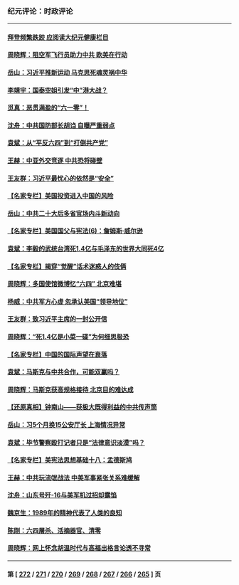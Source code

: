 ### 纪元评论：时政评论
---
#### [拜登频繁跌跤 应阅读大纪元健康栏目](../../pages/nsc1025/n14011175.md) 
#### [周晓辉：阻空军飞行员助力中共 欧美在行动](../../pages/nsc1025/n14011198.md) 
#### [岳山：习近平推新运动 马克思死魂灵祸中华](../../pages/nsc1025/n14011116.md) 
#### [李靖宇：国泰空姐引发“中”港大战？](../../pages/nsc1025/n14010977.md) 
#### [觅真：恶贯满盈的“六一零”！](../../pages/nsc1025/n14010858.md) 
#### [沈舟：中共国防部长胡诌 自曝严重弱点](../../pages/nsc1025/n14010773.md) 
#### [袁斌：从“平反六四”到“打倒共产党”](../../pages/nsc1025/n14010702.md) 
#### [王赫：中亚外交竞逐 中共恐将碰壁](../../pages/nsc1025/n14010674.md) 
#### [王友群：习近平最忧心的依然是“安全”](../../pages/nsc1025/n14010781.md) 
#### [【名家专栏】美国投资进入中国的风险](../../pages/nsc1025/n14010365.md) 
#### [岳山：中共二十大后多省官场内斗新动向](../../pages/nsc1025/n14010293.md) 
#### [【名家专栏】美国国父与宪法(6)：詹姆斯‧威尔逊](../../pages/nsc1025/n14008891.md) 
#### [袁斌：李毅的武统台湾死1.4亿与毛泽东的世界大同死4亿](../../pages/nsc1025/n14010108.md) 
#### [【名家专栏】揭穿“觉醒”话术迷惑人的伎俩](../../pages/nsc1025/n14009735.md) 
#### [周晓辉：多国使馆微博忆“六四” 北京难堪](../../pages/nsc1025/n14009823.md) 
#### [杨威：中共军方心虚 忽承认美国“领导地位”](../../pages/nsc1025/n14009807.md) 
#### [王友群：致习近平主席的一封公开信](../../pages/nsc1025/n14009446.md) 
#### [周晓辉：“死1.4亿是小菜一碟”为何细思极恐](../../pages/nsc1025/n14009445.md) 
#### [【名家专栏】中国的国际声望在衰落](../../pages/nsc1025/n14008890.md) 
#### [袁斌：马斯克与中共合作，可能双赢吗？](../../pages/nsc1025/n14009301.md) 
#### [周晓辉：马斯克获高规格接待 北京目的难达成](../../pages/nsc1025/n14008994.md) 
#### [【还原真相】钟南山——获极大既得利益的中共传声筒](../../pages/nsc1025/n14008945.md) 
#### [岳山：习5个月换15公安厅长 上海情况异常](../../pages/nsc1025/n14008756.md) 
#### [袁斌：毕节警察殴打记者只是“法律意识淡漠”吗？](../../pages/nsc1025/n14008706.md) 
#### [【名家专栏】美宪法思想基础十八：孟德斯鸠](../../pages/nsc1025/n14007383.md) 
#### [王赫：中共玩流氓战法 中美军事紧张关系难缓解](../../pages/nsc1025/n14008446.md) 
#### [沈舟：山东号歼-16与美军机过招却露馅](../../pages/nsc1025/n14008448.md) 
#### [魏京生：1989年的精神代表了人类的良知](../../pages/nsc1025/n14008489.md) 
#### [陈刚：六四屠杀、活摘器官、清零](../../pages/nsc1025/n14008418.md) 
#### [周晓辉：网上怀念胡温时代与高福出格言论透不寻常](../../pages/nsc1025/n14008318.md) 

---
#### 第 [ [272](./272.md) / [271](./271.md) / [270](./270.md) / [269](./269.md) / [268](./268.md) / [267](./267.md) / [266](./266.md) / [265](./265.md) ] 页

